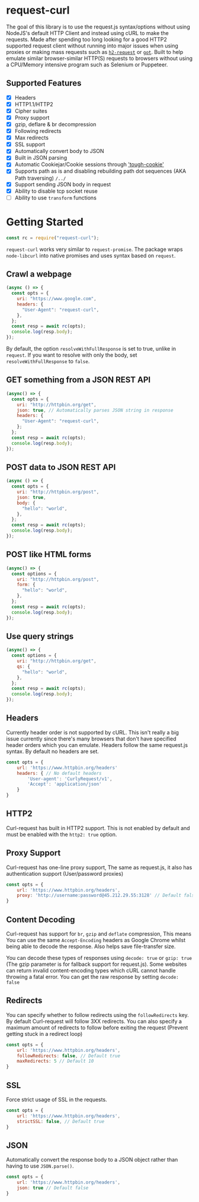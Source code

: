# request-curl

The goal of this library is to use the request.js syntax/options without using NodeJS's default HTTP Client and instead using cURL to make the requests. Made after spending too long looking for a good HTTP2 supported request client without running into major issues when using proxies or making mass requests such as [`h2-request`](https://www.npmjs.com/package/h2-request) or [`got`](https://www.npmjs.com/package/got). Built to help emulate similar browser-similar HTTP(S) requests to browsers without using a CPU/Memory intensive program such as Selenium or Puppeteer.

## Supported Features

- [x] Headers
- [x] HTTP1.1/HTTP2
- [x] Cipher suites
- [x] Proxy support
- [x] gzip, deflare & br decompression
- [x] Following redirects
- [x] Max redirects
- [x] SSL support
- [x] Automatically convert body to JSON
- [x] Built in JSON parsing
- [x] Automatic Cookiejar/Cookie sessions through ['tough-cookie'](https://www.npmjs.com/package/tough-cookie)
- [x] Supports path as is and disabling rebuilding path dot sequences (AKA Path traversing) `/../`
- [x] Support sending JSON body in request
- [x] Ability to disable tcp socket reuse
- [ ] Ability to use `transform` functions

# Getting Started
```javascript
const rc = require("request-curl");
```
`request-curl` works very similar to `request-promise`. The package wraps `node-libcurl` into native promises and uses syntax based on `request`.

## Crawl a webpage
```javascript
(async () => {
  const opts = {
    uri: "https://www.google.com",
    headers: {
      "User-Agent": "request-curl",
    },
  };
  const resp = await rc(opts);
  console.log(resp.body);
});
```
By default, the option `resolveWithFullResponse` is set to true, unlike in `request`. If you want to resolve with only the body, set `resolveWithFullResponse` to `false`.

## GET something from a JSON REST API
```javascript
(async() => {
  const opts = {
    uri: "http://httpbin.org/get",
    json: true, // Automatically parses JSON string in response
    headers: {
      "User-Agent": "request-curl",
    };
  };
  const resp = await rc(opts);
  console.log(resp.body);
});
```

## POST data to JSON REST API
```javascript
(async () => {
  const opts = {
    uri: "http://httpbin.org/post",
    json: true,
    body: {
      "hello": "world",
    },
  };
  const resp = await rc(opts);
  console.log(resp.body);
});
```

## POST like HTML forms
```javascript
(async() => {
  const options = {
    uri: "http://httpbin.org/post",
    form: {
      "hello": "world",
    },
  };
  const resp = await rc(opts);
  console.log(resp.body);
});
```

## Use query strings
```javascript
(async() => {
  const options = {
    uri: "http://httpbin.org/get",
    qs: {
      "hello": "world",
    },
  };
  const resp = await rc(opts);
  console.log(resp.body);
});
```

## Headers

Currently header order is not supported by cURL. This isn't really a big issue currently since there's many browsers that don't have specified header orders which you can emulate. Headers follow the same request.js syntax. By default no headers are set.

```javascript
const opts = {
    url: 'https://www.httpbin.org/headers'
    headers: { // No default headers
        'User-agent': 'CurlyRequest/v1',
        'Accept': 'application/json'
    }
}
```

## HTTP2

Curl-request has built in HTTP2 support. This is not enabled by default and must be enabled with the `http2: true` option.

## Proxy Support

Curl-request has one-line proxy support, The same as request.js, it also has authentication support (User/password proxies)

```javascript
const opts = {
    url: 'https://www.httpbin.org/headers',
    proxy: 'http://username:password@45.212.29.55:3128' // Default false
}
```

## Content Decoding

Curl-request has support for `br`, `gzip` and `deflate` compression, This means You can use the same `Accept-Encoding` headers as Google Chrome whilst being able to decode the response. Also helps save file-transfer size.

You can decode these types of responses using `decode: true` or `gzip: true` (The gzip parameter is for fallback support for request.js). Some websites can return invalid content-encoding types which cURL cannot handle throwing a fatal error. You can get the raw response by setting `decode: false`

## Redirects

You can specify whether to follow redirects using the `followRedirects` key. By default Curl-request will follow 3XX redirects. You can also specify a maximum amount of redirects to follow before exiting the request (Prevent getting stuck in a redirect loop)

```javascript
const opts = {
    url: 'https://www.httpbin.org/headers',
    followRedirects: false, // Default true
    maxRedirects: 5 // Default 10
}
```


## SSL

Force strict usage of SSL in the requests.

```javascript
const opts = {
    url: 'https://www.httpbin.org/headers',
    strictSSL: false, // Default true
}
```

## JSON

Automatically convert the response body to a JSON object rather than having to use `JSON.parse()`.

```javascript
const opts = {
    url: 'https://www.httpbin.org/headers',
    json: true // Default false
}
```